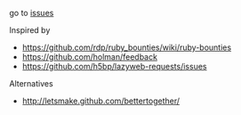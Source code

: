go to [issues](https://github.com/stereobooster/github-issues/issues)

Inspired by
 - https://github.com/rdp/ruby_bounties/wiki/ruby-bounties
 - https://github.com/holman/feedback
 - https://github.com/h5bp/lazyweb-requests/issues

Alternatives
 - http://letsmake.github.com/bettertogether/